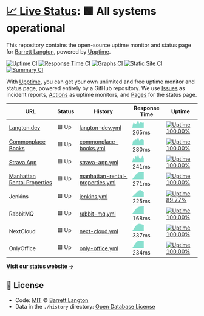 # [📈 Live Status](https://bdlangton.github.io/uptime): <!--live status--> **🟩 All systems operational**

This repository contains the open-source uptime monitor and status page for [Barrett Langton](http://langton.dev), powered by [Upptime](https://github.com/upptime/upptime).

[![Uptime CI](https://github.com/koj-co/upptime/workflows/Uptime%20CI/badge.svg)](https://github.com/koj-co/upptime/actions?query=workflow%3A%22Uptime+CI%22)
[![Response Time CI](https://github.com/koj-co/upptime/workflows/Response%20Time%20CI/badge.svg)](https://github.com/koj-co/upptime/actions?query=workflow%3A%22Response+Time+CI%22)
[![Graphs CI](https://github.com/koj-co/upptime/workflows/Graphs%20CI/badge.svg)](https://github.com/koj-co/upptime/actions?query=workflow%3A%22Graphs+CI%22)
[![Static Site CI](https://github.com/koj-co/upptime/workflows/Static%20Site%20CI/badge.svg)](https://github.com/koj-co/upptime/actions?query=workflow%3A%22Static+Site+CI%22)
[![Summary CI](https://github.com/koj-co/upptime/workflows/Summary%20CI/badge.svg)](https://github.com/koj-co/upptime/actions?query=workflow%3A%22Summary+CI%22)

With [Upptime](https://upptime.js.org), you can get your own unlimited and free uptime monitor and status page, powered entirely by a GitHub repository. We use [Issues](https://github.com/bdlangton/uptime/issues) as incident reports, [Actions](https://github.com/bdlangton/uptime/actions) as uptime monitors, and [Pages](https://bdlangton.github.io/uptime) for the status page.

<!--start: status pages-->
<!-- This summary is generated by Upptime (https://github.com/upptime/upptime) -->
<!-- Do not edit this manually, your changes will be overwritten -->

| URL                                                                  | Status | History                                                                                                                       | Response Time                                                                                    | Uptime                                                                                                                                                                                                                                           |
| -------------------------------------------------------------------- | ------ | ----------------------------------------------------------------------------------------------------------------------------- | ------------------------------------------------------------------------------------------------ | ------------------------------------------------------------------------------------------------------------------------------------------------------------------------------------------------------------------------------------------------ |
| [Langton.dev](https://langton.dev)                                   | 🟩 Up  | [langton-dev.yml](https://github.com/bdlangton/uptime/commits/master/history/langton-dev.yml)                                 | <img alt="Response time graph" src="./graphs/langton-dev.png" height="20"> 265ms                 | [![Uptime 100.00%](https://img.shields.io/endpoint?url=https%3A%2F%2Fraw.githubusercontent.com%2Fbdlangton%2Fuptime%2Fmaster%2Fapi%2Flangton-dev%2Fuptime.json)](https://status.langton.dev/history/langton-dev)                                 |
| [Commonplace Books](https://commonplace.langton.dev)                 | 🟩 Up  | [commonplace-books.yml](https://github.com/bdlangton/uptime/commits/master/history/commonplace-books.yml)                     | <img alt="Response time graph" src="./graphs/commonplace-books.png" height="20"> 280ms           | [![Uptime 100.00%](https://img.shields.io/endpoint?url=https%3A%2F%2Fraw.githubusercontent.com%2Fbdlangton%2Fuptime%2Fmaster%2Fapi%2Fcommonplace-books%2Fuptime.json)](https://status.langton.dev/history/commonplace-books)                     |
| [Strava App](https://strava.langton.dev)                             | 🟩 Up  | [strava-app.yml](https://github.com/bdlangton/uptime/commits/master/history/strava-app.yml)                                   | <img alt="Response time graph" src="./graphs/strava-app.png" height="20"> 241ms                  | [![Uptime 100.00%](https://img.shields.io/endpoint?url=https%3A%2F%2Fraw.githubusercontent.com%2Fbdlangton%2Fuptime%2Fmaster%2Fapi%2Fstrava-app%2Fuptime.json)](https://status.langton.dev/history/strava-app)                                   |
| [Manhattan Rental Properties](https://manhattanrentalproperties.net) | 🟩 Up  | [manhattan-rental-properties.yml](https://github.com/bdlangton/uptime/commits/master/history/manhattan-rental-properties.yml) | <img alt="Response time graph" src="./graphs/manhattan-rental-properties.png" height="20"> 271ms | [![Uptime 100.00%](https://img.shields.io/endpoint?url=https%3A%2F%2Fraw.githubusercontent.com%2Fbdlangton%2Fuptime%2Fmaster%2Fapi%2Fmanhattan-rental-properties%2Fuptime.json)](https://status.langton.dev/history/manhattan-rental-properties) |
| Jenkins                                                              | 🟩 Up  | [jenkins.yml](https://github.com/bdlangton/uptime/commits/master/history/jenkins.yml)                                         | <img alt="Response time graph" src="./graphs/jenkins.png" height="20"> 225ms                     | [![Uptime 89.77%](https://img.shields.io/endpoint?url=https%3A%2F%2Fraw.githubusercontent.com%2Fbdlangton%2Fuptime%2Fmaster%2Fapi%2Fjenkins%2Fuptime.json)](https://status.langton.dev/history/jenkins)                                          |
| RabbitMQ                                                             | 🟩 Up  | [rabbit-mq.yml](https://github.com/bdlangton/uptime/commits/master/history/rabbit-mq.yml)                                     | <img alt="Response time graph" src="./graphs/rabbit-mq.png" height="20"> 168ms                   | [![Uptime 100.00%](https://img.shields.io/endpoint?url=https%3A%2F%2Fraw.githubusercontent.com%2Fbdlangton%2Fuptime%2Fmaster%2Fapi%2Frabbit-mq%2Fuptime.json)](https://status.langton.dev/history/rabbit-mq)                                     |
| NextCloud                                                            | 🟩 Up  | [next-cloud.yml](https://github.com/bdlangton/uptime/commits/master/history/next-cloud.yml)                                   | <img alt="Response time graph" src="./graphs/next-cloud.png" height="20"> 337ms                  | [![Uptime 100.00%](https://img.shields.io/endpoint?url=https%3A%2F%2Fraw.githubusercontent.com%2Fbdlangton%2Fuptime%2Fmaster%2Fapi%2Fnext-cloud%2Fuptime.json)](https://status.langton.dev/history/next-cloud)                                   |
| OnlyOffice                                                           | 🟩 Up  | [only-office.yml](https://github.com/bdlangton/uptime/commits/master/history/only-office.yml)                                 | <img alt="Response time graph" src="./graphs/only-office.png" height="20"> 234ms                 | [![Uptime 100.00%](https://img.shields.io/endpoint?url=https%3A%2F%2Fraw.githubusercontent.com%2Fbdlangton%2Fuptime%2Fmaster%2Fapi%2Fonly-office%2Fuptime.json)](https://status.langton.dev/history/only-office)                                 |

<!--end: status pages-->

[**Visit our status website →**](https://bdlangton.github.io/uptime)

## 📄 License

- Code: [MIT](./LICENSE) © [Barrett Langton](http://langton.dev)
- Data in the `./history` directory: [Open Database License](https://opendatacommons.org/licenses/odbl/1-0/)
